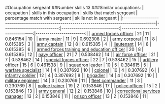 #Occupation sergeant
##Number skills 13
###Similar occupations:
| occupation                                                                                    |   skills in this occupation |   skills that match sergeant |   percentage match with sergeant |   skills not in sergeant |
|:----------------------------------------------------------------------------------------------|----------------------------:|-----------------------------:|---------------------------------:|-------------------------:|
| [armed forces officer](armed_forces_officer.md)                                               |                          21 |                           11 |                         0.846154 |                       10 |
| [army major](army_major.md)                                                                   |                          11 |                            9 |                         0.692308 |                        2 |
| [army corporal](army_corporal.md)                                                             |                          11 |                            8 |                         0.615385 |                        3 |
| [army captain](army_captain.md)                                                               |                          12 |                            8 |                         0.615385 |                        4 |
| [lieutenant](lieutenant.md)                                                                   |                          14 |                            8 |                         0.615385 |                        6 |
| [armed forces training and education officer](armed_forces_training_and_education_officer.md) |                          20 |                            8 |                         0.615385 |                       12 |
| [navy officer](navy_officer.md)                                                               |                          21 |                            7 |                         0.538462 |                       14 |
| [air force officer](air_force_officer.md)                                                     |                          21 |                            7 |                         0.538462 |                       14 |
| [special forces officer](special_forces_officer.md)                                           |                          22 |                            7 |                         0.538462 |                       15 |
| [artillery officer](artillery_officer.md)                                                     |                          15 |                            6 |                         0.461538 |                        9 |
| [squadron leader](squadron_leader.md)                                                         |                          10 |                            5 |                         0.384615 |                        5 |
| [warfare specialist](warfare_specialist.md)                                                   |                          14 |                            4 |                         0.307692 |                       10 |
| [colonel](colonel.md)                                                                         |                          10 |                            4 |                         0.307692 |                        6 |
| [infantry soldier](infantry_soldier.md)                                                       |                          12 |                            4 |                         0.307692 |                        8 |
| [brigadier](brigadier.md)                                                                     |                          14 |                            4 |                         0.307692 |                       10 |
| [military engineer](military_engineer.md)                                                     |                          14 |                            3 |                         0.230769 |                       11 |
| [fleet commander](fleet_commander.md)                                                         |                          11 |                            3 |                         0.230769 |                        8 |
| [police trainer](police_trainer.md)                                                           |                          19 |                            2 |                         0.153846 |                       17 |
| [police officer](police_officer.md)                                                           |                          15 |                            2 |                         0.153846 |                       13 |
| [army general](army_general.md)                                                               |                          12 |                            2 |                         0.153846 |                       10 |
| [correctional services manager](correctional_services_manager.md)                             |                          13 |                            2 |                         0.153846 |                       11 |
| [prison officer](prison_officer.md)                                                           |                          13 |                            2 |                         0.153846 |                       11 |

